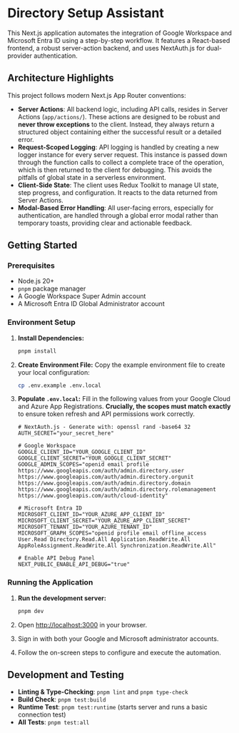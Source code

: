 # Directory Setup Assistant

This Next.js application automates the integration of Google Workspace and Microsoft Entra ID using a step-by-step workflow. It features a React-based frontend, a robust server-action backend, and uses NextAuth.js for dual-provider authentication.

## Architecture Highlights

This project follows modern Next.js App Router conventions:

- **Server Actions**: All backend logic, including API calls, resides in Server Actions (`app/actions/`). These actions are designed to be robust and **never throw exceptions** to the client. Instead, they always return a structured object containing either the successful result or a detailed error.
- **Request-Scoped Logging**: API logging is handled by creating a new logger instance for every server request. This instance is passed down through the function calls to collect a complete trace of the operation, which is then returned to the client for debugging. This avoids the pitfalls of global state in a serverless environment.
- **Client-Side State**: The client uses Redux Toolkit to manage UI state, step progress, and configuration. It reacts to the data returned from Server Actions.
- **Modal-Based Error Handling**: All user-facing errors, especially for authentication, are handled through a global error modal rather than temporary toasts, providing clear and actionable feedback.

## Getting Started

### Prerequisites

- Node.js 20+
- `pnpm` package manager
- A Google Workspace Super Admin account
- A Microsoft Entra ID Global Administrator account

### Environment Setup

1. **Install Dependencies:**

    ```bash
    pnpm install
    ```

2. **Create Environment File:**
    Copy the example environment file to create your local configuration:

    ```bash
    cp .env.example .env.local
    ```

3. **Populate `.env.local`:**
    Fill in the following values from your Google Cloud and Azure App Registrations. **Crucially, the scopes must match exactly** to ensure token refresh and API permissions work correctly.

    ```env
    # NextAuth.js - Generate with: openssl rand -base64 32
    AUTH_SECRET="your_secret_here"

    # Google Workspace
    GOOGLE_CLIENT_ID="YOUR_GOOGLE_CLIENT_ID"
    GOOGLE_CLIENT_SECRET="YOUR_GOOGLE_CLIENT_SECRET"
    GOOGLE_ADMIN_SCOPES="openid email profile https://www.googleapis.com/auth/admin.directory.user https://www.googleapis.com/auth/admin.directory.orgunit https://www.googleapis.com/auth/admin.directory.domain https://www.googleapis.com/auth/admin.directory.rolemanagement https://www.googleapis.com/auth/cloud-identity"

    # Microsoft Entra ID
    MICROSOFT_CLIENT_ID="YOUR_AZURE_APP_CLIENT_ID"
    MICROSOFT_CLIENT_SECRET="YOUR_AZURE_APP_CLIENT_SECRET"
    MICROSOFT_TENANT_ID="YOUR_AZURE_TENANT_ID"
    MICROSOFT_GRAPH_SCOPES="openid profile email offline_access User.Read Directory.Read.All Application.ReadWrite.All AppRoleAssignment.ReadWrite.All Synchronization.ReadWrite.All"

    # Enable API Debug Panel
    NEXT_PUBLIC_ENABLE_API_DEBUG="true"
    ```

### Running the Application

1. **Run the development server:**

    ```bash
    pnpm dev
    ```

2. Open [http://localhost:3000](http://localhost:3000) in your browser.
3. Sign in with both your Google and Microsoft administrator accounts.
4. Follow the on-screen steps to configure and execute the automation.

## Development and Testing

- **Linting & Type-Checking**: `pnpm lint` and `pnpm type-check`
- **Build Check**: `pnpm test:build`
- **Runtime Test**: `pnpm test:runtime` (starts server and runs a basic connection test)
- **All Tests**: `pnpm test:all`
